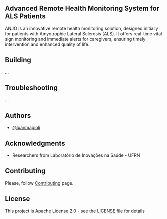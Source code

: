 ## Advanced Remote Health Monitoring System for ALS Patients
ANJO is an innovative remote health monitoring solution, designed initially for patients with Amyotrophic Lateral Sclerosis (ALS). It offers real-time vital sign monitoring and immediate alerts for caregivers, ensuring timely intervention and enhanced quality of life.

## Building
...

## Troubleshooting
...

## Authors
* [@luanmagioli](https://github.com/luanmagioli)

## Acknowledgments
* Researchers from Laboratório de Inovações na Saúde - UFRN

## Contributing
Please, follow [Contributing](CONTRIBUTING.md) page.

## License
This project is Apache License 2.0 - see the [LICENSE](LICENSE) file for details
